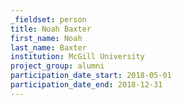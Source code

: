```yaml
---
_fieldset: person
title: Noah Baxter
first_name: Noah
last_name: Baxter
institution: McGill University
project_group: alumni
participation_date_start: 2018-05-01
participation_date_end: 2018-12-31
---
```

